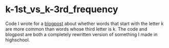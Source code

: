 # k-1st_vs_k-3rd_frequency
Code I wrote for a [blogpost](https://reneau-cardoso.com/is-the-letter-k-more-likely-to-appear-a-the-first-or-third-letter-of-a-word/) about whether words that start with the letter k are more common than words whose third letter is k. The code and blogpost are both a completely rewritten version of something I made in highschool. 

